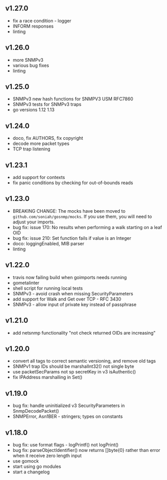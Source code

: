 ## v1.27.0

* fix a race condition - logger
* INFORM responses
* linting

## v1.26.0

* more SNMPv3
* various bug fixes
* linting

## v1.25.0

* SNMPv3 new hash functions for SNMPV3 USM RFC7860
* SNMPv3 tests for SNMPv3 traps
* go versions 1.12 1.13

## v1.24.0

* doco, fix AUTHORS, fix copyright
* decode more packet types
* TCP trap listening

## v1.23.1

* add support for contexts
* fix panic conditions by checking for out-of-bounds reads

## v1.23.0

* BREAKING CHANGE: The mocks have been moved to `github.com/soniah/gosnmp/mocks`.
  If you use them, you will need to adjust your imports.
* bug fix: issue 170: No results when performing a walk starting on a leaf OID
* bug fix: issue 210: Set function fails if value is an Integer
* doco: loggingEnabled, MIB parser
* linting

## v1.22.0

* travis now failing build when goimports needs running
* gometalinter
* shell script for running local tests
* SNMPv3 - avoid crash when missing SecurityParameters
* add support for Walk and Get over TCP - RFC 3430
* SNMPv3 - allow input of private key instead of passphrase

## v1.21.0

* add netsnmp functionality "not check returned OIDs are increasing"

## v1.20.0

* convert all tags to correct semantic versioning, and remove old tags
* SNMPv1 trap IDs should be marshalInt32() not single byte
* use packetSecParams not sp secretKey in v3 isAuthentic()
* fix IPAddress marshalling in Set()

## v1.19.0

* bug fix: handle uninitialized v3 SecurityParameters in SnmpDecodePacket()
* SNMPError, Asn1BER - stringers; types on constants

## v1.18.0

* bug fix: use format flags - logPrintf() not logPrint()
* bug fix: parseObjectIdentifier() now returns []byte{0} rather than error
  when it receive zero length input
* use gomock
* start using go modules
* start a changelog
